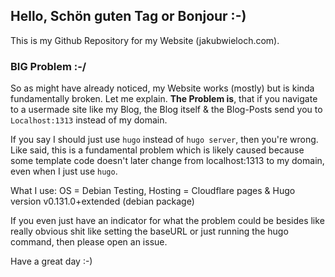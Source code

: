 ## Hello, Schön guten Tag or Bonjour :-)

This is my Github Repository for my Website (jakubwieloch.com).

### BIG Problem :-/

So as might have already noticed, my Website works (mostly) but is kinda fundamentally broken. Let me explain.
**The Problem is**, that if you navigate to a usermade site like my Blog, the Blog itself & the Blog-Posts send you to `Localhost:1313` instead of my domain.

If you say I should just use `hugo` instead of `hugo server`, then you're wrong. Like said, this is a fundamental problem which is likely caused because some template code doesn't later change from localhost:1313 to my domain, even when I just use `hugo`.

What I use: OS = Debian Testing, Hosting = Cloudflare pages & Hugo version v0.131.0+extended (debian package)

If you even just have an indicator for what the problem could be besides like really obvious shit like setting the baseURL or just running the hugo command, then please open an issue. 

Have a great day :-)
